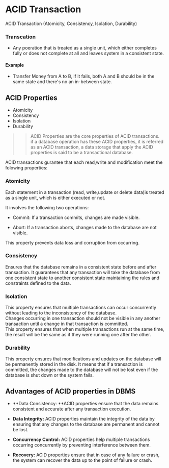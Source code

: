 # ACID Transaction

ACID Transaction (Atomicity, Consistency, Isolation, Durability)

### Transcation
- Any poeration that is treated as a single unit, which either completes fully or does not complete at all and leaves system in a consistent state. 

#### Example

- Transfer Money from A to B, if it fails, both A and B should be in the same state and there's no an in-between state.

## ACID Properties
- Atomicity
- Consistency
- Isolation
- Durability

>> ACID Properties are the core properties of ACID transactions.  
if a database operation has these ACID properties, it is referred as an ACID transaction, a data storage that apply the ACID properties is said to be a transactional database. 


ACID transactions gurantee that each read,write and modification meet the folowing properties:
### Atomicity

Each statement in  a transaction (read, write,update or delete data)is treated as a single unit, which is either executed or not. 

It involves the following two operations:

- Commit: If a transaction commits, changes are made visible.

- Abort: If a transaction aborts, changes made to the database are not visible.

This property prevents data loss and corruption from occurring.


### Consistency

 Ensures that the database remains in a consistent state before and after transaction. 
 It guarantees that any transaction will take the database from one consistent state to another consistent state maintaining the rules and constraints defined to the data.

### Isolation

This property ensures that multiple transactions can occur concurrently without leading to the inconsistency of the database.  
Changes occurring in one transaction should not be visible in any another transaction until a change in that transaction is committed.  
This property ensures that when multiple transactions run at the same time, the result will be the same as if they were running one after the other.

### Durability

This property ensures that modifications and updates on the database will be permanently stored in the disk. 
It means that if a transaction is committed, the changes made to the database will not be lost even if the database is shut down or the system fails. 

 
## Advantages of ACID properties in DBMS

- **Data  Consistency: **ACID properties ensure that the data remains consistent and accurate after any transaction execution.

- **Data Integrity:**  ACID properties maintain the integrity of the data by ensuring that any changes to the database are permanent and cannot be lost.

- **Concurrency Control:** ACID properties help multiple transactions occurring concurrently by preventing interference between them.

- **Recovery:** ACID properties ensure that in case of any failure or crash, the system can recover the data up to the point of failure or crash.





